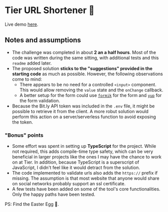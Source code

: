 # **Tier URL Shortener** 🛴

Live demo [here](https://tier-url-shortener.netlify.app/).

## Notes and assumptions

-   The challenge was completed in about **2 an a half hours**. Most of the code was written during the same sitting, with additional tests and this `readme` added later.
-   The proposed solution **sticks to the "suggestions" provided in the starting code** as much as possible. However, the following observations come to mind:
    -   There appears to be no need for a controlled `<input>` component. This would allow removing the `value` state and the `onChange` callback.
    -   A better setup for the form could use [`formik`](https://github.com/formium/formik) for the form and [`yup`](https://github.com/jquense/yup) for the form validation.
-   Because the Bit.ly API token was included in the `.env` file, it might be possible to retrieve it from the client. A more robut solution would perform this action on a server/serverless function to avoid exposing the token.

### "Bonus" points

-   Some effort was spent in setting up **TypeScript** for the project. While not required, this adds compile-time type safety, which can be very beneficial in larger projects like the ones I may have the chance to work on at Tier. In addition, because TypeScript is a superscript of JavaScript, I didn't feel like it would detract from the solution.
-   The code implemented to validate urls also adds the `https://` prefix if missing. The assumption is that most website that anyone would share on social networks probably support an ssl certificate.
-   A few tests have been added on some of the tool's core functionalities. Only the happy paths have been tested.

PS: Find the Easter Egg 🥚.
